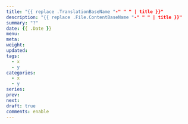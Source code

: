 ```yaml
---
title: "{{ replace .TranslationBaseName "-" " " | title }}"
description: "{{ replace .File.ContentBaseName "-" " " | title }}"
summary: "?"
date: {{ .Date }}
menu:
meta:
weight:
updated: 
tags:
  - x
  - y
categories:
  - x
  - y
series:
prev:
next:
draft: true
comments: enable
---
```


